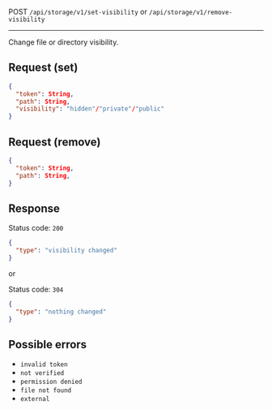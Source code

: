 POST `/api/storage/v1/set-visibility` or `/api/storage/v1/remove-visibility`

---

Change file or directory visibility.

## Request (set)

```json
{
  "token": String,
  "path": String,
  "visibility": "hidden"/"private"/"public"
}
```

## Request (remove)

```json
{
  "token": String,
  "path": String,
}
```

## Response

Status code: `200`

```json
{
  "type": "visibility changed"
}
```

or

Status code: `304`

```json
{
  "type": "nothing changed"
}
```

## Possible errors

- `invalid token`
- `not verified`
- `permission denied`
- `file not found`
- `external`
